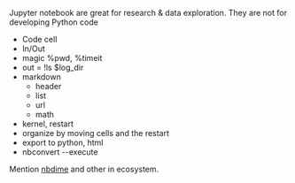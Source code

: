 Jupyter notebook are great for research & data exploration. They are not for
developing Python code

- Code cell
- In/Out
- magic %pwd, %timeit
- out = !ls $log_dir
- markdown
    - header
    - list
    - url
    - math
- kernel, restart
- organize by moving cells and the restart
- export to python, html
- nbconvert --execute

Mention [nbdime](https://nbdime.readthedocs.io/en/latest/) and other in
ecosystem.
